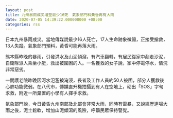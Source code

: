 ```yaml
---
layout: post
title: 九州暴雨成災增至最少16死　氣象部門料黃昏再有大雨
date: 2020-07-05 14:39:22.000000000 +08:00
categories: rss
---
```


日本九州暴雨成災。當地傳媒說最少16人死亡，17人生命跡象微弱，正接受搶救，13人失蹤。氣象部門預料，黃昏可能再落大雨。

熊本縣昨晚的暴雨，引發洪水及山泥傾瀉，有汽車翻轉，有居民從家中剷走沙泥，自衛隊派人乘坐小艇，救出被圍困的人。一名獲救的女子說，家中停電停水，情況非常惡劣。

一間護老院昨晚因河水氾濫被淹浸，長者及工作人員約50人被困，部分人獲救後心肺功能微弱。在八代市，傳媒直升機拍攝到有人在空地上，砌出「SOS」字句求救，附近一所棄置的小學有人揮手求救。

氣象部門說，今日黃昏九州南部及北部會非常大雨，同時有雷暴，又說經歷連場大雨之後，泥土鬆軟，增加山泥傾瀉的風險，呼籲民眾保持警覺。
